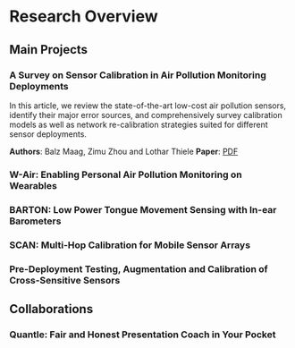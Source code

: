 # Research Overview

## Main Projects

### A Survey on Sensor Calibration in Air Pollution Monitoring Deployments 
In this article, we review the state-of-the-art low-cost air pollution sensors, identify their major error sources, and comprehensively survey calibration
models as well as network re-calibration strategies suited for different sensor deployments.

**Authors**: Balz Maag, Zimu Zhou and Lothar Thiele
**Paper**: [PDF](./IOTJ2018/iotj2018_paper.pdf)

### W-Air: Enabling Personal Air Pollution Monitoring on Wearables 

### BARTON: Low Power Tongue Movement Sensing with In-ear Barometers 

### SCAN: Multi-Hop Calibration for Mobile Sensor Arrays

### Pre-Deployment Testing, Augmentation and Calibration of Cross-Sensitive Sensors 

## Collaborations

### Quantle: Fair and Honest Presentation Coach in Your Pocket 
